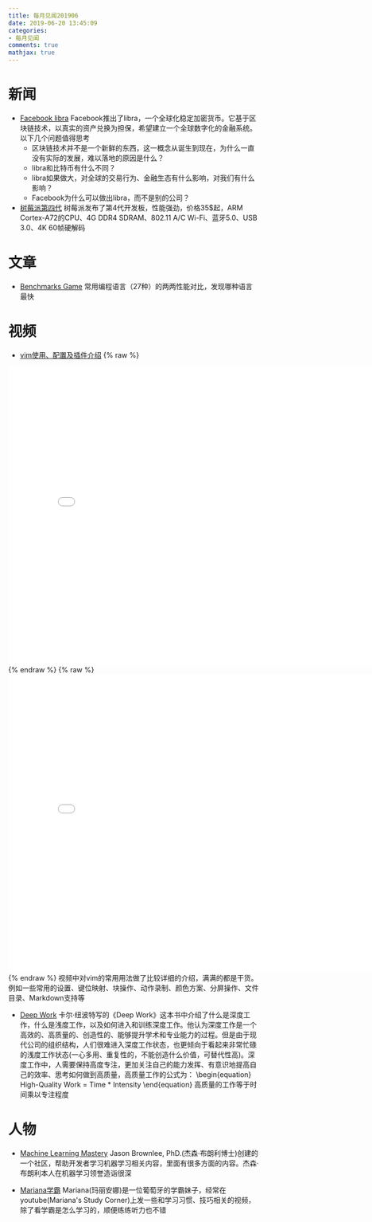 ```yaml
---
title: 每月见闻201906
date: 2019-06-20 13:45:09
categories:
- 每月见闻
comments: true
mathjax: true
---
```


# 新闻
* [Facebook libra](https://libra.org/zh-CN/vision/)
Facebook推出了libra，一个全球化稳定加密货币。它基于区块链技术，以真实的资产兑换为担保，希望建立一个全球数字化的金融系统。以下几个问题值得思考
    * 区块链技术并不是一个新鲜的东西，这一概念从诞生到现在，为什么一直没有实际的发展，难以落地的原因是什么？
    * libra和比特币有什么不同？
    * libra如果做大，对全球的交易行为、金融生态有什么影响，对我们有什么影响？
    * Facebook为什么可以做出libra，而不是别的公司？
* [树莓派第四代](http://shumeipai.nxez.com/2019/06/24/raspberry-pi-4-on-sale-now.html)
树莓派发布了第4代开发板，性能强劲，价格35$起，ARM Cortex-A72的CPU、4G DDR4 SDRAM、802.11 A/C Wi-Fi、蓝牙5.0、USB 3.0、4K 60帧硬解码

# 文章
* [Benchmarks Game](https://benchmarksgame-team.pages.debian.net/benchmarksgame/)
常用编程语言（27种）的两两性能对比，发现哪种语言最快

# 视频
* [vim使用、配置及插件介绍](https://www.bilibili.com/video/av55498503)
{% raw %}
<iframe width=800 height=600 src="//player.bilibili.com/player.html?aid=55498503&cid=97032762&page=1" scrolling="no" border="0" frameborder="no" framespacing="0" allowfullscreen="true"> </iframe>
{% endraw %}
{% raw %}
<iframe width=800 height=600 src="//player.bilibili.com/player.html?aid=55664166&cid=97315421&page=1" scrolling="no" border="0" frameborder="no" framespacing="0" allowfullscreen="true"> </iframe>
{% endraw %}
视频中对vim的常用用法做了比较详细的介绍，满满的都是干货。例如一些常用的设置、键位映射、块操作、动作录制、颜色方案、分屏操作、文件目录、Markdown支持等

* [Deep Work](https://www.bilibili.com/video/av55905448?from=search&seid=2099448832952715703)
卡尔·纽波特写的《Deep Work》这本书中介绍了什么是深度工作，什么是浅度工作，以及如何进入和训练深度工作。他认为深度工作是一个高效的、高质量的、创造性的、能够提升学术和专业能力的过程。但是由于现代公司的组织结构，人们很难进入深度工作状态，也更倾向于看起来非常忙碌的浅度工作状态(一心多用、重复性的，不能创造什么价值，可替代性高)。深度工作中，人需要保持高度专注，更加关注自己的能力发挥、有意识地提高自己的效率、思考如何做到高质量，高质量工作的公式为：
\begin{equation}
High-Quality Work = Time * Intensity
\end{equation}
高质量的工作等于时间乘以专注程度

# 人物
* [Machine Learning Mastery](https://machinelearningmastery.com/blog/)
Jason Brownlee, PhD.(杰森·布朗利博士)创建的一个社区，帮助开发者学习机器学习相关内容，里面有很多方面的内容。杰森·布朗利本人在机器学习领誉造诣很深

* [Mariana学霸](https://www.bilibili.com/video/av15040118?from=search&seid=3864525550271204006)
Mariana(玛丽安娜)是一位葡萄牙的学霸妹子，经常在youtube(Mariana's Study Corner)上发一些和学习习惯、技巧相关的视频，除了看学霸是怎么学习的，顺便练练听力也不错

